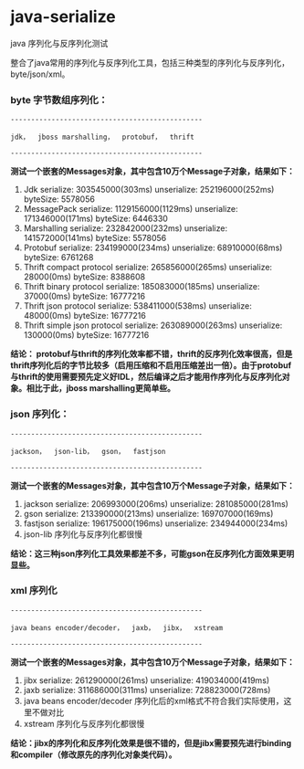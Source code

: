 # java-serialize
java 序列化与反序列化测试


整合了java常用的序列化与反序列化工具，包括三种类型的序列化与反序列化，byte/json/xml。

### byte 字节数组序列化：

```
-----------------------------------------------

jdk，  jboss marshalling，  protobuf，  thrift

-----------------------------------------------

```

**测试一个嵌套的Messages对象，其中包含10万个Message子对象，结果如下：**

1. Jdk     serialize: 303545000(303ms)		unserialize: 252196000(252ms)		byteSize: 5578056
2. MessagePack 	 serialize: 1129156000(1129ms)		unserialize: 171346000(171ms)		byteSize: 6446330
3. Marshalling 	 serialize: 232842000(232ms)		unserialize: 141572000(141ms)		byteSize: 5578056
4. Protobuf 	 serialize: 234199000(234ms)		unserialize: 68910000(68ms)		byteSize: 6761268
5. Thrift compact protocol	 serialize: 265856000(265ms)		unserialize: 28000(0ms)		byteSize: 8388608
6. Thrift binary protocol	 serialize: 185083000(185ms)		unserialize: 37000(0ms)		byteSize: 16777216
7. Thrift json protocol	 serialize: 538411000(538ms)		unserialize: 48000(0ms)		byteSize: 16777216
8. Thrift simple json protocol	 serialize: 263089000(263ms)		unserialize: 130000(0ms)		byteSize: 16777216

**结论： protobuf与thrift的序列化效率都不错，thrift的反序列化效率很高，但是thrift序列化后的字节比较多（启用压缩和不启用压缩差出一倍）。由于protobuf与thrift的使用需要预先定义好IDL，然后编译之后才能用作序列化与反序列化对象。相比于此，jboss marshalling更简单些。**

### json 序列化：

```
-----------------------------------------------

jackson，  json-lib，  gson，  fastjson

-----------------------------------------------

```

**测试一个嵌套的Messages对象，其中包含10万个Message子对象，结果如下：**

1. jackson 	 serialize: 206993000(206ms)		unserialize: 281085000(281ms)
2. gson 	 serialize: 213390000(213ms)		unserialize: 169707000(169ms)
3. fastjson 	 serialize: 196175000(196ms)		unserialize: 234944000(234ms)
4. json-lib  序列化与反序列化都很慢

**结论：这三种json序列化工具效果都差不多，可能gson在反序列化方面效果更明显些。**

### xml 序列化
```
-----------------------------------------------

java beans encoder/decoder，  jaxb，  jibx，  xstream

-----------------------------------------------

```

**测试一个嵌套的Messages对象，其中包含10万个Message子对象，结果如下：**

1. jibx 	 serialize: 261290000(261ms)		unserialize: 419034000(419ms)
2. jaxb 	 serialize: 311686000(311ms)		unserialize: 728823000(728ms)
3. java beans encoder/decoder 序列化后的xml格式不符合我们实际使用，这里不做对比
4. xstream  序列化与反序列化都很慢

**结论：jibx的序列化和反序列化效果是很不错的，但是jibx需要预先进行binding和compiler（修改原先的序列化对象类代码）。**